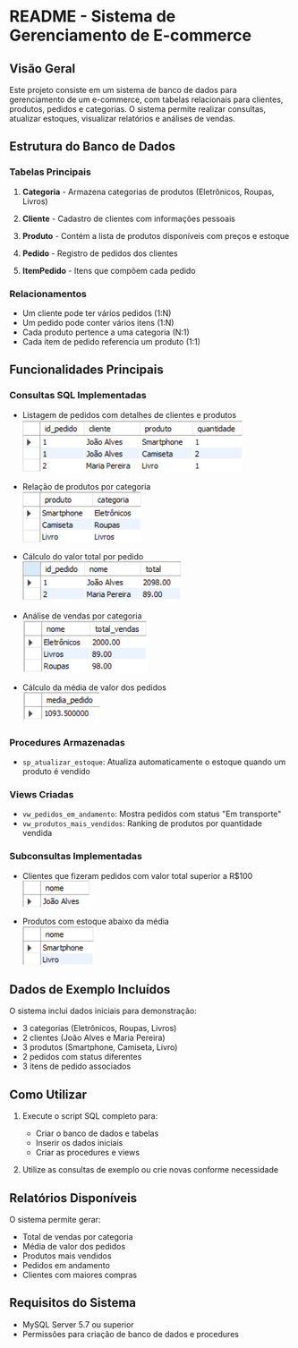 # README - Sistema de Gerenciamento de E-commerce

## Visão Geral
Este projeto consiste em um sistema de banco de dados para gerenciamento de um e-commerce, com tabelas relacionais para clientes, produtos, pedidos e categorias. O sistema permite realizar consultas, atualizar estoques, visualizar relatórios e análises de vendas.

## Estrutura do Banco de Dados

### Tabelas Principais
1. **Categoria** - Armazena categorias de produtos (Eletrônicos, Roupas, Livros)
   
2. **Cliente** - Cadastro de clientes com informações pessoais
   
3. **Produto** - Contém a lista de produtos disponíveis com preços e estoque
   
4. **Pedido** - Registro de pedidos dos clientes
   
5. **ItemPedido** - Itens que compõem cada pedido

### Relacionamentos
- Um cliente pode ter vários pedidos (1:N)
- Um pedido pode conter vários itens (1:N)
- Cada produto pertence a uma categoria (N:1)
- Cada item de pedido referencia um produto (1:1)

## Funcionalidades Principais

### Consultas SQL Implementadas
- Listagem de pedidos com detalhes de clientes e produtos  
  ![Produtos e Clientes](assets/prodcliente.png)
  
- Relação de produtos por categoria  
  ![Produtos](assets/produtos.png)
  
- Cálculo do valor total por pedido  
  ![Pedidos](assets/pedidos.png)
  
- Análise de vendas por categoria  
  ![Vendas](assets/vendas.png)
  
- Cálculo da média de valor dos pedidos  
  ![Média](assets/media.png)

### Procedures Armazenadas
- `sp_atualizar_estoque`: Atualiza automaticamente o estoque quando um produto é vendido

### Views Criadas
- `vw_pedidos_em_andamento`: Mostra pedidos com status "Em transporte"
- `vw_produtos_mais_vendidos`: Ranking de produtos por quantidade vendida

### Subconsultas Implementadas
- Clientes que fizeram pedidos com valor total superior a R$100  
  ![Subqueries](assets/subquerie1.png)
  
- Produtos com estoque abaixo da média  
  ![Subqueries](assets/subquerie2.png)

## Dados de Exemplo Incluídos
O sistema inclui dados iniciais para demonstração:
- 3 categorias (Eletrônicos, Roupas, Livros)
- 2 clientes (João Alves e Maria Pereira)
- 3 produtos (Smartphone, Camiseta, Livro)
- 2 pedidos com status diferentes
- 3 itens de pedido associados

## Como Utilizar
1. Execute o script SQL completo para:
   - Criar o banco de dados e tabelas
   - Inserir os dados iniciais
   - Criar as procedures e views

2. Utilize as consultas de exemplo ou crie novas conforme necessidade

## Relatórios Disponíveis
O sistema permite gerar:
- Total de vendas por categoria
- Média de valor dos pedidos
- Produtos mais vendidos
- Pedidos em andamento
- Clientes com maiores compras

## Requisitos do Sistema
- MySQL Server 5.7 ou superior
- Permissões para criação de banco de dados e procedures